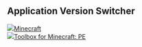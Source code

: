 ## Application Version Switcher
<div class="filedownload-container"><div class="version-container"><img src="https://play-lh.googleusercontent.com/VSwHQjcAttxsLE47RuS4PqpC4LT7lCoSjE7Hx5AW_yCxtDvcnsHHvm5CTuL5BPN-uRTP=s48-rw"><a href="https://play.google.com/store/apps/details?id=com.mojang.minecraftpe">Minecraft</a></div><div id="mcversion"></div></div><div class="filedownload-container"><div class="version-container"><img src="https://play-lh.googleusercontent.com/RK32O-Xb5_aKUJlNf5Ka0vrk6Xpq2vP_FO-oje1wiCyzT2hXMlNrmNyIn7w7YHPSvxOT=w240-h48-rw"><a href="https://play.google.com/store/apps/details?id=io.mrarm.mctoolbox">Toolbox for Minecraft: PE</a></div><div id="tbversion"></div></div>
<script src="/assets/js/versions.js"></script>

